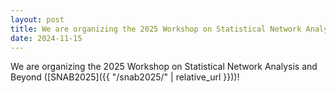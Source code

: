 ```yaml
---
layout: post
title: We are organizing the 2025 Workshop on Statistical Network Analysis and Beyond (SNAB2025).
date: 2024-11-15
---
```


We are organizing the 2025 Workshop on Statistical Network Analysis and Beyond ([SNAB2025]({{ "/snab2025/" | relative_url }}))! 